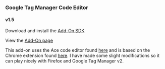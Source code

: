 ### Google Tag Manager Code Editor
#### v1.5

Download and install the [Add-On SDK](https://developer.mozilla.org/en-US/Add-ons/SDK/Tutorials/Installation)

View the [Add-On page](https://addons.mozilla.org/en-US/firefox/addon/gtm-code-editor/)

This add-on uses the Ace code editor found [here](http://ace.c9.io/#nav=about) and is based on the Chrome extension found [here](https://chrome.google.com/webstore/detail/code-editor-for-gtm/nolgbicpmekdflgalbbljkplmgabjmdm). I have made some slight modifications so it can play nicely with Firefox and Google Tag Manager v2.